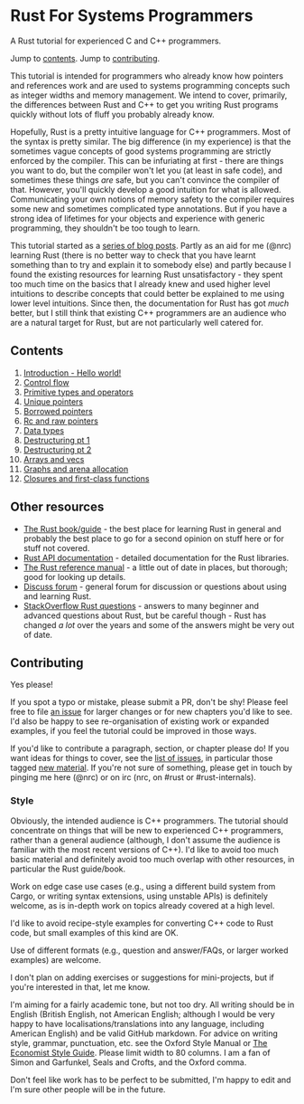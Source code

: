 # Rust For Systems Programmers

A Rust tutorial for experienced C and C++ programmers.

Jump to [contents](#contents).
Jump to [contributing](#contributing).

This tutorial is intended for programmers who already know how pointers and
references work and are used to systems programming concepts such as integer
widths and memory management. We intend to cover, primarily, the differences
between Rust and C++ to get you writing Rust programs quickly without lots of
fluff you probably already know.

Hopefully, Rust is a pretty intuitive language for C++ programmers. Most of the
syntax is pretty similar. The big difference (in my experience) is that the
sometimes vague concepts of good systems programming are strictly enforced by
the compiler. This can be infuriating at first - there are things you want to
do, but the compiler won't let you (at least in safe code), and sometimes these
things *are* safe, but you can't convince the compiler of that. However, you'll
quickly develop a good intuition for what is allowed. Communicating your own
notions of memory safety to the compiler requires some new and sometimes
complicated type annotations. But if you have a strong idea of lifetimes for
your objects and experience with generic programming, they shouldn't be too
tough to learn.

This tutorial started as a [series of blog posts](http://featherweightmusings.blogspot.co.nz/search/label/rust-for-c).
Partly as an aid for me (@nrc) learning Rust (there is no better way to
check that you have learnt something than to try and explain it to somebody
else) and partly because I found the existing resources for learning Rust
unsatisfactory - they spent too much time on the basics that I already knew and
used higher level intuitions to describe concepts that could better be explained
to me using lower level intuitions. Since then, the documentation for Rust has
got *much* better, but I still think that existing C++ programmers are an
audience who are a natural target for Rust, but are not particularly well
catered for.


## Contents

1. [Introduction - Hello world!](hello-world.md)
1. [Control flow](control-flow.md)
1. [Primitive types and operators](primitives.md)
1. [Unique pointers](unique.md)
1. [Borrowed pointers](borrowed.md)
1. [Rc and raw pointers](rc-raw.md)
1. [Data types](data-types.md)
1. [Destructuring pt 1](destructuring.md)
1. [Destructuring pt 2](destructuring-2.md)
1. [Arrays and vecs](arrays.md)
1. [Graphs and arena allocation](graphs/README.md)
1. [Closures and first-class functions](closures.md)


## Other resources

* [The Rust book/guide](http://doc.rust-lang.org/book/) - the best place for
  learning Rust in general and probably the best place to go for a second opinion
  on stuff here or for stuff not covered.
* [Rust API documentation](http://doc.rust-lang.org/std/index.html) - detailed
  documentation for the Rust libraries.
* [The Rust reference manual](https://doc.rust-lang.org/reference/) - a little
  out of date in places, but thorough; good for looking up details.
* [Discuss forum](http://users.rust-lang.org/) - general forum for discussion or
  questions about using and learning Rust.
* [StackOverflow Rust questions](https://stackoverflow.com/questions/tagged/rust) - answers
  to many beginner and advanced questions about Rust, but be careful though - Rust
  has changed *a lot* over the years and some of the answers might be very out of date.


## Contributing

Yes please!

If you spot a typo or mistake, please submit a PR, don't be shy! Please feel
free to file [an issue](https://github.com/nrc/r4cppp/issues/new) for
larger changes or for new chapters you'd like to see. I'd also be happy to see
re-organisation of existing work or expanded examples, if you feel the tutorial
could be improved in those ways.

If you'd like to contribute a paragraph, section, or chapter please do! If you
want ideas for things to cover, see the [list of issues](https://github.com/nrc/r4cppp/issues),
in particular those tagged [new material](https://github.com/nrc/r4cppp/labels/new%20material).
If you're not sure of something, please get in touch by pinging me here
(@nrc) or on irc (nrc, on #rust or #rust-internals).


### Style

Obviously, the intended audience is C++ programmers. The tutorial should
concentrate on things that will be new to experienced C++ programmers, rather
than a general audience (although, I don't assume the audience is familiar with
the most recent versions of C++). I'd like to avoid too much basic material and
definitely avoid too much overlap with other resources, in particular the Rust
guide/book.

Work on edge case use cases (e.g., using a different build system from Cargo, or
writing syntax extensions, using unstable APIs) is definitely welcome, as is
in-depth work on topics already covered at a high level.

I'd like to avoid recipe-style examples for converting C++ code to Rust code,
but small examples of this kind are OK.

Use of different formats (e.g., question and answer/FAQs, or larger worked
examples) are welcome.

I don't plan on adding exercises or suggestions for mini-projects, but if you're
interested in that, let me know.

I'm aiming for a fairly academic tone, but not too dry. All writing should be in
English (British English, not American English; although I would be very happy
to have localisations/translations into any language, including American
English) and be valid GitHub markdown. For advice on writing style, grammar,
punctuation, etc. see the Oxford Style Manual
or [The Economist Style Guide](http://www.economist.com/styleguide/introduction).
Please limit width to 80 columns. I am a fan of Simon and Garfunkel, Seals and
Crofts, and the Oxford comma.

Don't feel like work has to be perfect to be submitted, I'm happy to edit and
I'm sure other people will be in the future.

